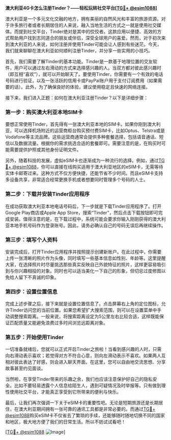 **澳大利亚4G卡怎么注册Tinder？——轻松玩转社交平台[[TG💪+ @esim1088](https://t.me/s/esim1088)]**

澳大利亚是一个多元文化交融的地方，拥有美丽的自然风光和丰富的旅游资源。对于许多旅行者或者长期居住的人来说，融入当地生活的方式之一就是使用社交媒体。而提到社交平台，Tinder绝对是其中的佼佼者。这款应用以便捷、高效的方式帮助用户找到志同道合的朋友或伴侣，深受全球用户的喜爱。然而，对于初次来到澳大利亚的人来说，如何注册并使用Tinder可能会让人感到有些迷茫。今天，我们就来聊聊在澳大利亚如何顺利注册Tinder，并分享一些实用的小技巧。

首先，我们需要了解Tinder的基本功能。Tinder是一款基于地理位置的交友软件，用户可以通过左右滑动的方式来选择感兴趣的人。当双方都对彼此感兴趣时（即互相“喜欢”），就可以开始聊天了。要使用Tinder，你需要有一个有效的电话号码进行验证，以及一张活跃的信用卡或PayPal账户用于支付订阅费用（如果需要的话）。此外，为了确保良好的体验，建议使用稳定且快速的网络连接。

接下来，我们进入正题：如何在澳大利亚注册Tinder？以下是详细步骤：

### 第一步：购买澳大利亚本地SIM卡

要想正常使用Tinder，首先得有一张澳大利亚本地的SIM卡。如果你刚到澳大利亚，可以选择机场附近的运营商柜台购买预付费SIM卡，比如Optus、Telstra或是Vodafone等主流品牌。这些运营商通常会提供多种套餐选择，包括语音通话、短信以及数据流量。根据你的需求挑选合适的套餐即可。需要注意的是，在购买时可能需要提供护照或其他身份证明文件。

另外，随着科技的发展，虚拟eSIM卡也逐渐成为一种流行的选择。例如，通过[TG💪+ @esim1088](https://t.me/s/esim1088)，你可以直接在线购买适用于澳大利亚地区的eSIM卡，无需等待实体卡邮寄过来。这种方式不仅方便快捷，还能节省不少时间。而且eSIM卡支持多设备共享，非常适合经常更换手机或者想要同时管理多个号码的人士。

### 第二步：下载并安装Tinder应用程序

在成功获取澳大利亚本地电话号码后，下一步就是下载Tinder应用程序了。打开Google Play商店或Apple App Store，搜索“Tinder”，然后点击下载按钮即可完成安装。值得注意的是，在下载过程中，系统可能会要求你输入刚刚获得的澳大利亚本地手机号码作为登录账号。因此，请务必确认自己的号码无误后再继续操作。

### 第三步：填写个人资料

安装完成后，打开Tinder应用程序并按照提示创建新账户。在此过程中，你需要上传一张清晰的照片作为头像，同时填写一些基本信息如性别、年龄等。这里提醒大家，在选择照片时尽量挑选那些真实反映自己外貌特征的照片，这样更容易吸引到与你兴趣相投的对象。同时也可以适当美化一下自己的形象，但切忌过度修图以免给人留下不真诚的印象。

### 第四步：设置位置信息

完成上述步骤之后，接下来就是设置位置信息了。点击屏幕右上角的定位图标，允许Tinder访问您的当前位置。如果您希望扩大搜索范围，则可以在设置菜单中手动调整搜索距离。一般来说，将搜索距离设定为5公里左右比较合适，这样既能保证匹配质量又能避免浪费过多时间浏览远距离对象。

### 第五步：开始使用Tinder

一切准备就绪后，您就可以正式开启Tinder之旅啦！当看到感兴趣的人时，只需向右滑动表示喜欢；若觉得对方不符合心意，则向左滑动表示不喜欢。如果两人互相对彼此表达了好感，则会进入聊天界面。在这里，您可以自由地交流思想、分享故事甚至约见面谈。

当然啦，在享受Tinder带来的乐趣之余，我们也应该注意保护好自己的隐私安全。比如不要轻易透露个人信息给陌生人，遇到可疑情况及时举报等。只有做到理性使用社交平台，才能真正享受到它所带来的便利与快乐。

最后，让我们再次强调一下关于eSIM卡的重要性吧。无论是短期旅游还是长期居住，在澳大利亚期间拥有一张可靠的通讯工具都是非常必要的。而通过[TG💪+ @esim1088](https://t.me/s/esim1088)购买eSIM卡不仅省去了繁琐的手续，还能够随时随地切换不同的国家和地区，极大地方便了我们的日常生活。所以不妨试试看吧！

[[TG💪+ @esim1088](https://t.me/s/esim1088) ![Image](https://i.postimg.cc/4NQfJmqS/Snipaste-2025-05-13-00-14-12.png)]